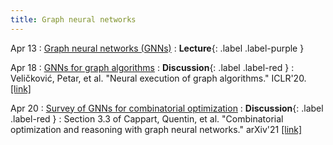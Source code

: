 ```yaml
---
title: Graph neural networks
---
```


Apr 13
: [Graph neural networks (GNNs)](https://vitercik.github.io/ml4algs/assets/slides/lecture4.pdf)
  : **Lecture**{: .label .label-purple }

Apr 18
: [GNNs for graph algorithms](https://vitercik.github.io/ml4algs/assets/slides/lecture5.pdf)
  : **Discussion**{: .label .label-red }
: Veličković, Petar, et al. "Neural execution of graph algorithms." ICLR'20. [[link]](https://arxiv.org/pdf/1910.10593.pdf)

Apr 20
: [Survey of GNNs for combinatorial optimization](https://vitercik.github.io/ml4algs/assets/slides/lecture6.pdf)
  : **Discussion**{: .label .label-red }
: Section 3.3 of Cappart, Quentin, et al. "Combinatorial optimization and reasoning with graph neural networks." arXiv'21 [[link]](https://arxiv.org/pdf/2102.09544.pdf)
